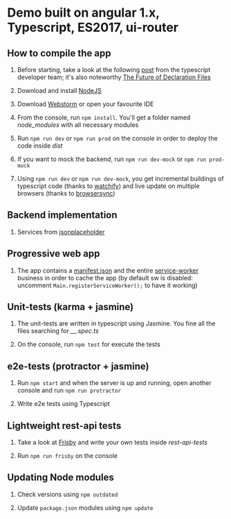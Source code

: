 Demo built on angular 1.x, Typescript, ES2017, ui-router
=========

## How to compile the app

1. Before starting, take a look at the following [post](http://www.typescriptlang.org/docs/handbook/gulp.html) from the typescript developer team; it's also noteworthy [The Future of Declaration Files](https://blogs.msdn.microsoft.com/typescript/2016/06/15/the-future-of-declaration-files/)

2. Download and install [NodeJS](https://nodejs.org/en/)

3. Download [Webstorm](https://www.jetbrains.com/webstorm/) or open your favourite IDE

4. From the console, run ``npm install``. You'll get a folder named *node_modules* with all necessary modules

5. Run ``npm run dev`` or ``npm run prod`` on the console in order to deploy the code inside *dist* 

6. If you want to mock the backend, run ``npm run dev-mock`` or ``npm run prod-mock``

7. Using ``npm run dev`` or ``npm run dev-mock``, you get incremental buildings of typescript code (thanks to [watchify](https://www.npmjs.com/package/watchify)) and live update on multiple browsers (thanks to [browsersync](https://browsersync.io))   

## Backend implementation 

1. Services from [jsonplaceholder](https://jsonplaceholder.typicode.com)

## Progressive web app 

1. The app contains a [manifest.json](https://developers.google.com/web/fundamentals/engage-and-retain/web-app-manifest/) and the entire [service-worker](https://developers.google.com/web/fundamentals/getting-started/primers/service-workers) business in order to cache the app (by default sw is disabled: uncomment ``Main.registerServiceWorker();`` to have it working)

## Unit-tests (karma + jasmine)

1. The unit-tests are written in typescript using Jasmine. You fine all the files searching for *__.spec.ts*
 
2. On the console, run ``npm test`` for execute the tests

## e2e-tests (protractor + jasmine)

1. Run ``npm start`` and when the server is up and running, open another console and run ``npm run protractor``

2. Write e2e tests using Typescript

## Lightweight rest-api tests

1. Take a look at [Frisby](http://frisbyjs.com) and write your own tests inside *rest-api-tests*

2. Run ``npm run frisby`` on the console

## Updating Node modules

1. Check versions using ``npm outdated``

2. Update ``package.json`` modules using ``npm update``